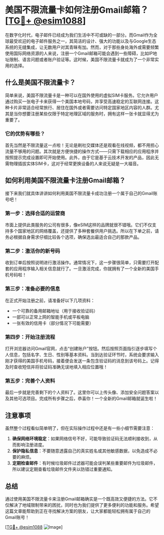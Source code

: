 # 美国不限流量卡如何注册Gmail邮箱？[[TG💪+ @esim1088](https://t.me/s/esim1088)]

在数字化时代，电子邮件已经成为我们生活中不可或缺的一部分。而Gmail作为全球最受欢迎的电子邮件服务之一，其简洁的设计、强大的功能以及与Google生态系统的无缝集成，让无数用户对其青睐有加。然而，对于那些身处海外或需要频繁使用国际网络资源的人来说，注册一个Gmail邮箱可能会遇到一些障碍，比如IP地址限制、语言问题或者账户验证等。这时候，美国不限流量卡就成为了一个非常实用的选择。

## 什么是美国不限流量卡？

简单来说，美国不限流量卡是一种可以在国外使用的虚拟SIM卡服务。它允许用户通过购买一张电子卡来获得一个美国本地号码，并享受高速稳定的互联网连接。这种卡片非常适合经常旅行、居住在国外或者需要访问特定国家地区内容的人群。尤其是当你想要注册某些仅限于特定地理区域的服务时，拥有这样一张卡就显得尤为重要了。

### 它的优势有哪些？

首先当然是不限流量这一点啦！无论是刷社交媒体还是观看在线视频，都不用担心流量不够用的问题。其次就是方便快捷的操作方式——只需下载相应的应用程序并按照提示完成设置即可开始使用。此外，由于它是基于云技术开发的产品，因此无需物理插拔实体SIM卡，这对于经常更换设备的人来说无疑是一大福音。

## 如何利用美国不限流量卡注册Gmail邮箱？

接下来我们就具体讲讲如何利用美国不限流量卡成功注册一个属于自己的Gmail账号吧！

### 第一步：选择合适的运营商

市面上提供此类服务的公司有很多，像eSIM这样的品牌就很不错哦。它们不仅支持多个国家地区的网络覆盖，还提供了多种套餐供用户挑选。所以在下单之前，请务必根据自身需求仔细比较各个选项，确保选出最适合自己的那款产品。

### 第二步：激活你的新号码

收到订单后按照说明进行激活操作。通常情况下，这一步骤很简单，只需要打开配套的应用程序输入相关信息就行了。一旦激活完成，你就拥有了一个全新的美国手机号码啦！

### 第三步：准备必要的信息

在正式开始注册之前，请准备好以下几项资料：
- 一个可靠的备用邮箱地址（用于接收验证码）
- 一部可以正常上网的智能手机或平板电脑
- 一张有效的信用卡（部分情况下可能需要）

### 第四步：开始注册流程

打开浏览器访问Gmail官网，点击“创建账户”按钮。然后按照页面指引逐步填写个人信息，包括名字、生日、性别等基本资料。当到达验证环节时，系统会要求输入刚才获得的美国手机号码，接着便会发送一条包含验证码的消息到该号码上。记得及时查收短信并将验证码准确无误地填入相应位置哦！

### 第五步：完善个人资料

最后一步就是完善剩下的个人资料了。这里你可以上传头像、添加安全问题答案以及其他可选项目。完成所有步骤之后，恭喜你！一个全新的Gmail邮箱就诞生啦！

## 注意事项

虽然整个过程看似简单明了，但在实际操作过程中还是有一些小细节需要注意：

1. **确保网络环境稳定**：如果网络信号不好，可能导致验证码无法顺利接收到，从而影响注册进度。
2. **保护隐私信息**：不要随意透露自己的真实姓名或其他敏感数据，以免造成不必要的麻烦。
3. **定期检查邮件**：有时候垃圾邮件过滤器可能会误判某些重要邮件为垃圾邮件，所以建议定期查看垃圾邮件文件夹以防错过重要通知。

## 总结

通过使用美国不限流量卡来注册Gmail邮箱确实是一个既高效又便捷的方法。它不仅解决了地域限制带来的困扰，同时也为我们提供了更多便利的功能和服务。希望这篇文章能帮助到正在寻找解决方案的朋友，让大家都能轻松拥有属于自己的Gmail账号！

[[TG💪+ @esim1088](https://t.me/s/esim1088) ![Image](https://i.postimg.cc/4NQfJmqS/Snipaste-2025-05-13-00-14-12.png)]